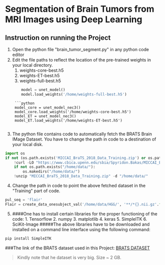 # Segmentation of Brain Tumors from MRI Images using Deep Learning
## Instruction on running the Project

1. Open the python file "brain_tumor_segment.py" in any python code editor
2. Edit the file paths to reflect the location of the pre-trained weights in your local directory.
	1. weights-core-best.h5
	2. weights-ET-best.h5
	3. weights-full-best.h5
	```python
		model = unet_model()
		model.load_weights('/home/weights-full-best.h5')
	```
        ```python
		model_core = unet_model_nec3()
		model_core.load_weights('/home/weights-core-best.h5')
		model_ET = unet_model_nec3()
		model_ET.load_weights('/home/weights-ET-best.h5')
	```
3. The python file contains code to automatically fetch the BRATS Brain IMage Dataset. You have to change the path in code to a destination of your local disk.
```python
import os
if not (os.path.exists('MICCAI_BraTS_2018_Data_Training.zip') or os.path.exists('/home/data/HGG/')):
    !curl -LO "https://www.cbica.upenn.edu/sbia/Spyridon.Bakas/MICCAI_BraTS/2018/MICCAI_BraTS_2018_Data_Training.zip"
    if not os.path.exists("/home/data/"):
        os.makedirs("/home/data/")
    !unzip "MICCAI_BraTS_2018_Data_Training.zip" -d "/home/data/"
```
4. Change the path in code to point the above fetched dataset in the "Training" part of code.
```python
pul_seq = 'flair'
Flair = create_data_onesubject_val('/home/data/HGG/', '**/*{}.nii.gz'.format(pul_seq), count, label=False)
```
5.   ####One has to install certain libraries for the proper functioning of the code:
	1. Tensorflow
	2. numpy
	3. matplotlib
	4. keras
	5. SimpleITK
	6. SciKit-Image
#####The above libraries have to be downloaded and installed on a command line interface using the following command:
```python
pip install SimpleITK
```

###The link of the BRATS dataset used in this Project:
[BRATS DATASET](https://www.cbica.upenn.edu/sbia/Spyridon.Bakas/MICCAI_BraTS/2018/MICCAI_BraTS_2018_Data_Training.zip "BRATS DATASET")
> Kindly note that he dataset is very big. Size ~ 2 GB.

